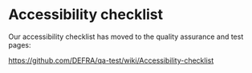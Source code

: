 # Accessibility checklist

Our accessibility checklist has moved to the quality assurance and test pages:

https://github.com/DEFRA/qa-test/wiki/Accessibility-checklist
